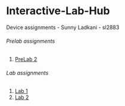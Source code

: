 # Interactive-Lab-Hub

Device assignments - Sunny Ladkani - sl2883

###### Prelab assignments

1. [PreLab 2](https://github.com/sl2883/device-lab2/blob/master/Pre-lab2)

###### Lab assignments

1. [Lab 1](https://github.com/sl2883/Devices-Lab1)
2. [Lab 2](https://github.com/sl2883/device-lab2)
